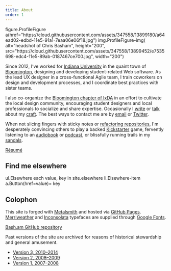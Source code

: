 ```yaml
---
title: About
order: 1
---
```


<jade>
figure.ProfileFigure
  a(href="https://cloud.githubusercontent.com/assets/347558/13899180/a64ead02-edbd-11e5-91a1-7eaa06e06f18.jpg")
    img.ProfileFigure-img(
      alt="headshot of Chris Basham",
      height="200",
      src="https://cloud.githubusercontent.com/assets/347558/13899452/e7535698-edc4-11e5-89ab-0187467ce700.jpg",
      width="200")
</jade>

Since 2012, I’ve worked for [Indiana University](http://www.iu.edu/) in the quaint town of [Bloomington](http://en.wikipedia.org/wiki/Bloomington,_Indiana), designing and developing student-related Web software. As the lead UX designer in a cross-functional Agile team, I train coworkers on design and development processes, and I coordinate best practices with sister teams.

I also co-organize the [Bloomington chapter of IxDA](http://www.meetup.com/IxDA-Bloomington/) in an effort to cultivate the local design community, encouraging student designers and local professionals to socialize and share expertise. Occasionally I [write](/articles) or [talk](/talks) about my [craft](/work). The best ways to contact me are by [email](mailto:chris@bash.am) or [Twitter]({{site.elsewhere.Twitter}} 'Follow me on Twitter').

When not slicing fingers with sticky notes or [refactoring repositories](https://github.com/basham), I'm desperately convincing others to play a backed [Kickstarter](https://www.kickstarter.com/profile/1468456177) game, fervently listening to an [audiobook](http://www.audible.com) or [podcast](http://99percentinvisible.org/), or blissfully running trails in my [sandals](http://www.lunasandals.com/).

<a class="Button" href="../resume">Résumé</a>

## Find me elsewhere

<jade>
ul.Elsewhere
  each value, key in site.elsewhere
    li.Elsewhere-item
      a.Button(href=value)= key
</jade>

## Colophon

This site is forged with [Metalsmith](http://www.metalsmith.io/) and hosted via [GitHub Pages](https://pages.github.com/). [Merriweather](https://www.google.com/fonts/specimen/Merriweather) and [Inconsolata](http://www.google.com/fonts/specimen/Inconsolata) typefaces are supplied through [Google Fonts](http://www.google.com/fonts).

<a class="Button" href="https://github.com/basham/v4.bash.am">Bash.am GitHub repository</a>

Past versions of the site are archived for reasons of historical stewardship and general amusement.

- [Version 3, 2010&ndash;2014](http://v3.bash.am)
- [Version 2, 2008&ndash;2009](http://v2.bash.am)
- [Version 1, 2007&ndash;2008](http://v1.bash.am)

